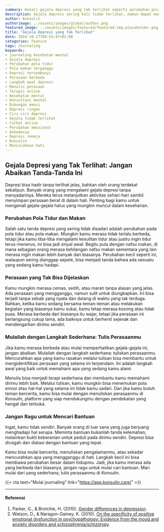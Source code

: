 ```yaml
---
summary: Kenali gejala depresi yang tak terlihat seperti perubahan pola tidur dan makan. Mulailah langkah sederhana dengan menulis perasaan di Konsulin.
description: Gejala depresi sering kali tidak terlihat, namun dapat muncul melalui perubahan kecil, seperti pola tidur dan makan yang tidak biasa. Banyak orang mungkin merasa berbeda dari biasanya, tapi sulit mengidentifikasi perasaan mereka. Langkah sederhana seperti menulis perasaan bisa menjadi awal untuk mengenali dan memahami emosi ini. Menuliskan apa yang kamu rasakan dapat menjadi bentuk terapi pribadi yang membantu melihat pola-pola tersembunyi dalam perasaanmu. Dengan mencurahkan isi hati di Konsulin, kamu bisa mulai merawat diri dan memahami dirimu lebih baik tanpa merasa sendirian dalam perjalanan ini.
author: Konsulin
authorimage: ../assets/images/global/author.png
featured_image: ../assets/images/featured/featured-img-placeholder.png
title: "Gejala Depresi yang Tak Terlihat"
date: 2024-10-27T00:55:47+02:00
categories: Feature
tags: Journaling
keywords:
- journaling kesehatan mental
- Gejala depresi
- Perubahan pola tidur
- Pola makan terganggu
- Depresi tersembunyi
- Perasaan berbeda
- Langkah awal depresi
- Menulis perasaan
- Terapis online
- Kesehatan mental
- Konsultasi mental
- Dukungan emosi
- Depresi ringan
- Ciri-ciri depresi
- Gejala tidak terlihat
- Curhat online
- Perubahan emosional
- Anhedonia
- Depresi remaja
- Konsulin
- Mencurahkan hati
---
```


## Gejala Depresi yang Tak Terlihat: Jangan Abaikan Tanda-Tanda Ini

Depresi bisa hadir tanpa terlihat jelas, bahkan oleh orang terdekat sekalipun. Banyak orang yang mengalami gejala depresi tanpa menyadarinya. Mereka terus melanjutkan aktivitas sehari-hari sambil menyimpan perasaan berat di dalam hati. Penting bagi kamu untuk mengenali gejala-gejala halus yang mungkin muncul dalam keseharian.

### Perubahan Pola Tidur dan Makan

Salah satu tanda depresi yang sering tidak disadari adalah perubahan pada pola tidur atau pola makan. Mungkin kamu merasa tidak terlalu berbeda, tetapi jika kamu tiba-tiba mengalami kesulitan tidur atau justru ingin tidur terus-menerus, ini bisa jadi sinyal awal. Begitu pula dengan nafsu makan, di mana sebagian orang merasa kehilangan nafsu makan sementara yang lain merasa ingin makan lebih banyak dari biasanya. Perubahan kecil seperti ini, walaupun sering dianggap sepele, bisa menjadi tanda bahwa ada sesuatu yang sedang kamu hadapi.

### Perasaan yang Tak Bisa Dijelaskan

Kamu mungkin merasa cemas, sedih, atau marah tanpa alasan yang jelas. Ada perasaan yang mengganggu, namun sulit untuk diungkapkan. Ini bisa terjadi tanpa sebab yang nyata dan datang di waktu yang tak terduga. Bahkan, ketika kamu sedang bersama teman-teman atau melakukan kegiatan yang biasanya kamu sukai, kamu tetap merasa kosong atau tidak puas. Merasa berbeda dari biasanya itu wajar, tetapi jika perasaan ini berlangsung cukup lama, ada baiknya untuk berhenti sejenak dan mendengarkan dirimu sendiri.

### Mulailah dengan Langkah Sederhana: Tulis Perasaanmu

Jika kamu merasa berbeda atau mulai memperhatikan gejala-gejala ini, jangan abaikan. Mulailah dengan langkah sederhana: tuliskan perasaanmu. Mencurahkan apa yang kamu rasakan melalui tulisan bisa membantu untuk mengidentifikasi perasaan yang selama ini terpendam. Ini adalah langkah awal yang baik untuk memahami apa yang sedang kamu alami.

Menulis bisa menjadi terapi sederhana dan membantu kamu memahami dirimu lebih baik. Melalui tulisan, kamu mungkin bisa menemukan pola emosi atau hal-hal yang selama ini tidak kamu sadari. Dan jika kamu butuh teman bercerita, kamu bisa mulai dengan menuliskan perasaanmu di *Konsulin*, platform yang siap mendukungmu dengan pendekatan yang hangat dan terbuka.

### Jangan Ragu untuk Mencari Bantuan

Ingat, kamu tidak sendiri. Banyak orang di luar sana yang juga berjuang menghadapi hal serupa. Meminta bantuan bukanlah tanda kelemahan, melainkan bukti keberanian untuk peduli pada dirimu sendiri. Depresi bisa dicegah dan diatasi dengan bantuan yang tepat. 

Kamu bisa mulai bercerita, menuliskan pengalamanmu, atau sekadar mencurahkan apa yang mengganggu di hati. Langkah kecil ini bisa membawa perubahan besar dalam hidupmu. Jadi, jika kamu merasa ada yang berbeda dari biasanya, jangan ragu untuk mulai cari bantuan. Mari mulai dari yang sederhana, tulis perasaanmu di *Konsulin*.

{{< cta text="Mulai journaling" link="https://app.konsulin.care/" >}}

---

#### Referensi

1. Parker, G., & Brotchie, H. (2010). [Gender differences in depression](https://www.tandfonline.com/doi/abs/10.3109/09540261.2010.492391).
1. Watson, D., & Naragon-Gainey, K. (2010). [On the specificity of positive emotional dysfunction in psychopathology: Evidence from the mood and anxiety disorders and schizophrenia/schizotypy](https://pmc.ncbi.nlm.nih.gov/articles/PMC2891217/).
